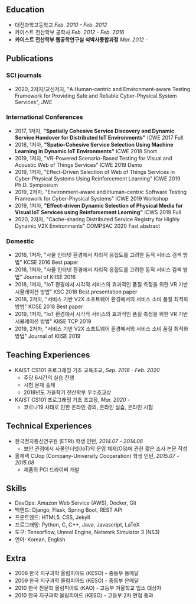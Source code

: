 Education
---
- 대전과학고등학교 _Feb. 2010 - Feb. 2012_  
- 카이스트 전산학부 공학사 _Feb. 2012 - Feb. 2016_  
- **카이스트 전산학부 웹공학연구실 석박사통합과정** _Mar. 2012 -_  

Publications
---
### SCI journals
- 2020, 2저자/교신저자, "A Human-centric and Environment-aware Testing Framework for Providing Safe and Reliable Cyber-Physical System Services", JWE 

### International Conferences
- 2017, 1저자, **"Spatially Cohesive Service Discovery and Dynamic Service Handover for Distributed IoT Environments"** ICWE 2017 Full
- 2018, 1저자, **"Spatio-Cohesive Service Selection Using Machine Learning in Dynamic IoT Environments"** ICWE 2018 Short
- 2019, 1저자, "VR-Powered Scenario-Based Testing for Visual and Acoustic Web of Things Services" ICWE 2019 Demo
- 2019, 1저자, "Effect-Driven Selection of Web of Things Services in Cyber-Physical Systems Using Reinforcement Learning" ICWE 2019 Ph.D. Symposium
- 2019, 2저자, "Environment-aware and Human-centric Software Testing Framework for Cyber-Physical Systems" ICWE 2019 Workshop
- 2019, 1저자, **"Effect-driven Dynamic Selection of Physical Media for Visual IoT Services using Reinforcement Learning"** ICWS 2019 Full
- 2020, 2저자, "Cache-sharing Distributed Service Registry for Highly Dynamic V2X Environments" COMPSAC 2020 Fast abstract

### Domestic
- 2016, 1저자, "사물 인터넷 환경에서 지리적 응집도를 고려한 동적 서비스 검색 방법" KCSE 2016 Best paper
- 2016, 1저자, "사물 인터넷 환경에서 지리적 응집도를 고려한 동적 서비스 검색 방법" Journal of KIISE 2016
- 2018, 1저자, "IoT 환경에서 시각적 서비스의 효과적인 품질 측정을 위한 VR 기반 시뮬레이션 방법" KSC 2018 Best presentation paper
- 2018, 2저자, "서비스 기반 V2X 소프트웨어 환경에서의 서비스 소비 품질 최적화 방법" KCSE 2018 Best paper
- 2019, 1저자, "IoT 환경에서 시각적 서비스의 효과적인 품질 측정을 위한 VR 기반 시뮬레이션 방법" KIISE TCP 2019
- 2019, 2저자, "서비스 기반 V2X 소프트웨어 환경에서의 서비스 소비 품질 최적화 방법" Journal of KIISE 2019 

Teaching Experiences
---
- KAIST CS101 프로그래밍 기초 교육조교, _Sep. 2018 - Feb. 2020_
  - 주당 6시간의 실습 진행
  - 시험 문제 출제
  - 2018년도 가을학기 전산학부 우수조교상
- KAIST CS101 프로그래밍 기초 조교장, _Mar. 2020 -_
  - 코로나19 사태로 인한 온라인 강의, 온라인 실습, 온라인 시험

Technical Experiences
---
- 한국전자통신연구원 (ETRI) 학생 인턴, _2014.07 - 2014.08_
  - 보안 관점에서 사물인터넷(IoT)의 운영 체제(OS)에 관한 짧은 조사 논문 작성
- 올제텍 CUop (Company-University Cooperation) 학생 인턴, _2015.07 - 2015.08_
  - 제품의 PCI 드라이버 개발

Skills
---
- DevOps: Amazon Web Service (AWS), Docker, Git
- 백엔드: Django, Flask, Spring Boot, REST API
- 프론트엔드: HTML5, CSS, Jekyll
- 프로그래밍: Python, C, C++, Java, Javascript, LaTeX
- 도구: Tensorflow, Unreal Engine, Network Simulator 3 (NS3)
- 언어: Korean, English

Extra
---
- 2008 한국 지구과학 올림피아드 (KESO) - 중등부 동메달 
- 2009 한국 지구과학 올림피아드 (KESO) - 중등부 은메달 
- 2010 한국 천문학 올림피아드 (KAO) - 고등부 겨울학교 입소 대상자 
- 2010 한국 지구과학 올림피아드 (KESO) - 고등부 2차 면접 통과 
